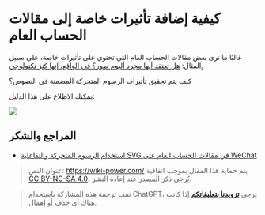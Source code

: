 # كيفية إضافة تأثيرات خاصة إلى مقالات الحساب العام

غالبًا ما نرى بعض مقالات الحساب العام التي تحتوي على تأثيرات خاصة، على سبيل المثال: [هل تعتقد أنها مجرد ألبوم صور؟ في الواقع، إنها كنز تكنولوجي.](https://mp.weixin.qq.com/s?__biz=MzIwOTA2MzYwNA==&mid=2247495476&idx=1&sn=3b7adb89a724b504ba07df76a5524ba9&chksm=977b34efa00cbdf9d14f4c19028fabd256a2e5fc918918c5d33a34b359573d0f5e1f6c2c7316&scene=38##wechat_redirect)

كيف يتم تحقيق تأثيرات الرسوم المتحركة المضمنة في النصوص؟

يمكنك الاطلاع على هذا الدليل:

[![](https://img.wiki-power.com/d/wiki-media/img/20200310182440.png)](http://wechat-svg.projects.linwise.com/)

## المراجع والشكر

- [استخدام الرسوم المتحركة والتفاعلية SVG في مقالات الحساب العام على WeChat](http://wechat-svg.projects.linwise.com/)

> عنوان النص: <https://wiki-power.com/>
> يتم حماية هذا المقال بموجب اتفاقية [CC BY-NC-SA 4.0](https://creativecommons.org/licenses/by/4.0/deed.zh)، يُرجى ذكر المصدر عند إعادة النشر.

> تمت ترجمة هذه المشاركة باستخدام ChatGPT، يرجى [**تزويدنا بتعليقاتكم**](https://github.com/linyuxuanlin/Wiki_MkDocs/issues/new) إذا كانت هناك أي حذف أو إهمال.